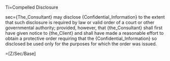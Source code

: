 Ti=Compelled Disclosure

sec={The_Consultant} may disclose {Confidential_Information} to the extent that such disclosure is required by law or valid order of a court or other governmental authority; provided, however, that {the_Consultant} shall first have given notice to {the_Client} and shall have made a reasonable effort to obtain a protective order requiring that the {Confidential_Information} so disclosed be used only for the purposes for which the order was issued.

=[Z/Sec/Base]